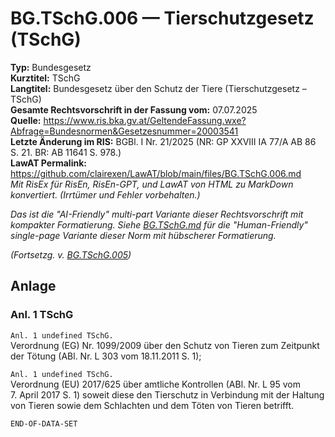 # BG.TSchG.006 — Tierschutzgesetz (TSchG)
**Typ:** Bundesgesetz  
**Kurztitel:** TSchG  
**Langtitel:** Bundesgesetz über den Schutz der Tiere (Tierschutzgesetz – TSchG)  
**Gesamte Rechtsvorschrift in der Fassung vom:** 07.07.2025  
**Quelle:** https://www.ris.bka.gv.at/GeltendeFassung.wxe?Abfrage=Bundesnormen&Gesetzesnummer=20003541  
**Letzte Änderung im RIS:** BGBl. I Nr. 21/2025 (NR: GP XXVIII IA 77/A AB 86 S. 21. BR: AB 11641 S. 978.)  
**LawAT Permalink:** https://github.com/clairexen/LawAT/blob/main/files/BG.TSchG.006.md  
*Mit RisEx für RisEn, RisEn-GPT, und LawAT von HTML zu MarkDown konvertiert. (Irrtümer und Fehler vorbehalten.)*

*Das ist die "AI-Friendly" multi-part Variante dieser Rechtsvorschrift mit kompakter Formatierung. Siehe [BG.TSchG.md](BG.TSchG.md) für die "Human-Friendly" single-page Variante dieser Norm mit hübscherer Formatierung.*

*(Fortsetzg. v. [BG.TSchG.005](BG.TSchG.005.md))*

## Anlage

### Anl. 1 TSchG

`Anl. 1 undefined TSchG.`  
Verordnung (EG) Nr. 1099/2009 über den Schutz von Tieren zum Zeitpunkt der Tötung (ABl. Nr. L 303 vom 18.11.2011 S. 1);

`Anl. 1 undefined TSchG.`  
Verordnung (EU) 2017/625 über amtliche Kontrollen (ABl. Nr. L 95 vom 7. April 2017 S. 1) soweit diese den Tierschutz in Verbindung mit der Haltung von Tieren sowie dem Schlachten und dem Töten von Tieren betrifft.

`END-OF-DATA-SET`
